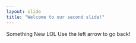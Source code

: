 ```yaml
---
layout: slide
title: "Welcome to our second slide!"
---
```

Something New LOL
Use the left arrow to go back!
